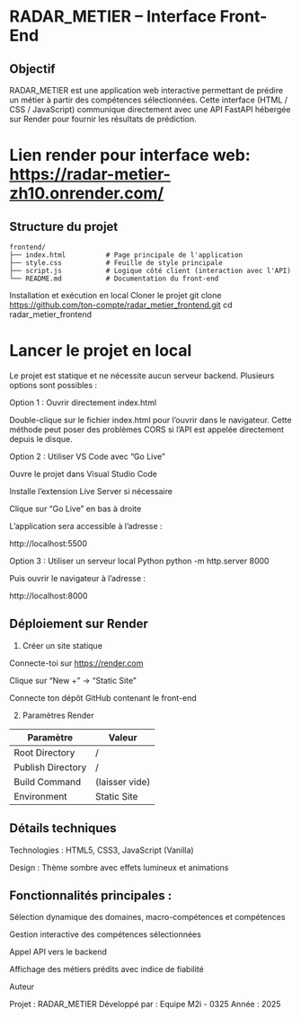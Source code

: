 # RADAR_METIER – Interface Front-End
## Objectif

RADAR_METIER est une application web interactive permettant de prédire un métier à partir des compétences sélectionnées.
Cette interface (HTML / CSS / JavaScript) communique directement avec une API FastAPI hébergée sur Render pour fournir les résultats de prédiction.

# Lien render pour interface web: https://radar-metier-zh10.onrender.com/

## Structure du projet
```
frontend/
├── index.html          # Page principale de l'application
├── style.css           # Feuille de style principale
├── script.js           # Logique côté client (interaction avec l'API)
└── README.md           # Documentation du front-end
```

Installation et exécution en local
Cloner le projet
git clone https://github.com/ton-compte/radar_metier_frontend.git
cd radar_metier_frontend

# Lancer le projet en local

Le projet est statique et ne nécessite aucun serveur backend.
Plusieurs options sont possibles :

Option 1 : Ouvrir directement index.html

Double-clique sur le fichier index.html pour l’ouvrir dans le navigateur.
Cette méthode peut poser des problèmes CORS si l’API est appelée directement depuis le disque.

Option 2 : Utiliser VS Code avec “Go Live”

Ouvre le projet dans Visual Studio Code

Installe l’extension Live Server si nécessaire

Clique sur “Go Live” en bas à droite

L’application sera accessible à l’adresse :

http://localhost:5500

Option 3 : Utiliser un serveur local Python
python -m http.server 8000


Puis ouvrir le navigateur à l’adresse :

http://localhost:8000

## Déploiement sur Render
1. Créer un site statique

Connecte-toi sur https://render.com

Clique sur “New +” → “Static Site”

Connecte ton dépôt GitHub contenant le front-end

2. Paramètres Render

| Paramètre	| Valeur |
|-----------|--------|
| Root Directory | / |
| Publish Directory | / |
| Build Command | (laisser vide) |
| Environment | Static Site |

## Détails techniques

Technologies : HTML5, CSS3, JavaScript (Vanilla)

Design : Thème sombre avec effets lumineux et animations



## Fonctionnalités principales :

Sélection dynamique des domaines, macro-compétences et compétences

Gestion interactive des compétences sélectionnées

Appel API vers le backend

Affichage des métiers prédits avec indice de fiabilité



Auteur

Projet : RADAR_METIER
Développé par : Equipe M2i - 0325 
Année : 2025
